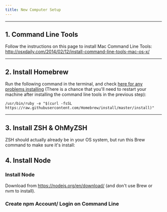 ```yaml
---
title: New Computer Setup
---
```

<hr />

## 1. Command Line Tools

Follow the instructions on this page to install Mac Command Line Tools: <http://osxdaily.com/2014/02/12/install-command-line-tools-mac-os-x/>

<hr />



## 2. Install Homebrew

Run the following command in the terminal, and check [here for any problems installing](https://brew.sh/) (There is a chance that you'll need to restart your machine after installing the command line tools in the previous step):

```
/usr/bin/ruby -e "$(curl -fsSL https://raw.githubusercontent.com/Homebrew/install/master/install)"
```

<hr />

## 3. Install ZSH & OhMyZSH
ZSH should actually already be in your OS system, but run this Brew command to make sure it's install:


## 4. Install Node 

### Install Node

Download from <https://nodejs.org/en/download/> (and don't use Brew or nvm to install).

### Create npm Account/ Login on Command Line
